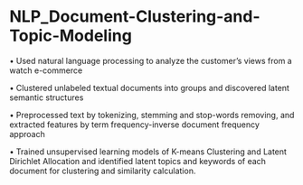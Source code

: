 # NLP_Document-Clustering-and-Topic-Modeling

•	Used natural language processing to analyze the customer’s views from a watch e-commerce

•	Clustered unlabeled textual documents into groups and discovered latent semantic structures

•	Preprocessed text by tokenizing, stemming and stop-words removing, and extracted features by term frequency-inverse document frequency approach

•	Trained unsupervised learning models of K-means Clustering and Latent Dirichlet Allocation and identified latent topics and keywords of each document for clustering and similarity calculation.
